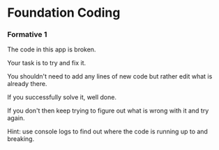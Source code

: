 # Foundation Coding
### Formative 1

The code in this app is broken.  

Your task is to try and fix it.

You shouldn't need to add any lines of new code but rather edit what is already there.

If you successfully solve it, well done.  

If you don't then keep trying to figure out what is wrong with it and try again.

Hint: use console logs to find out where the code is running up to and breaking.
